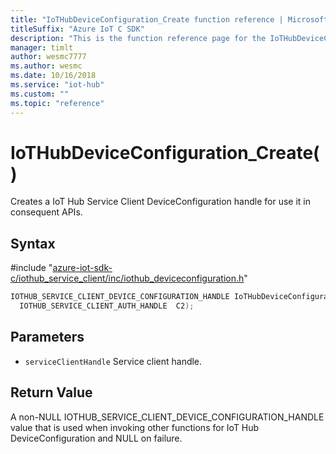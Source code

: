 ```yaml
---                             
title: "IoTHubDeviceConfiguration_Create function reference | Microsoft Docs" 
titleSuffix: "Azure IoT C SDK"            
description: "This is the function reference page for the IoTHubDeviceConfiguration_Create() function in the Azure IoT C SDK. This SDK is used with Azure IoT Hub and Azure IoT Hub Device Provisioning Service"            
manager: timlt                 
author: wesmc7777              
ms.author: wesmc               
ms.date: 10/16/2018                    
ms.service: "iot-hub"             
ms.custom: ""                
ms.topic: "reference"        
---                            
```


# IoTHubDeviceConfiguration_Create()

Creates a IoT Hub Service Client DeviceConfiguration handle for use it in consequent APIs.

## Syntax

\#include "[azure-iot-sdk-c/iothub_service_client/inc/iothub_deviceconfiguration.h](../iothub-deviceconfiguration-h.md)"  
```C
IOTHUB_SERVICE_CLIENT_DEVICE_CONFIGURATION_HANDLE IoTHubDeviceConfiguration_Create(
  IOTHUB_SERVICE_CLIENT_AUTH_HANDLE  C2);
```

## Parameters
* `serviceClientHandle` Service client handle.

## Return Value
A non-NULL IOTHUB_SERVICE_CLIENT_DEVICE_CONFIGURATION_HANDLE value that is used when invoking other functions for IoT Hub DeviceConfiguration and NULL on failure.

